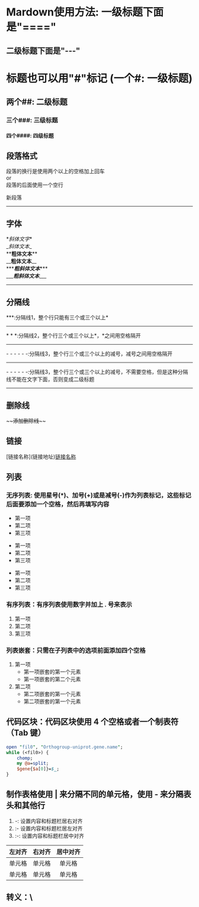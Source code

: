 Mardown使用方法: 一级标题下面是"===="
================================
二级标题下面是"---"
--------------------------------
# 标题也可以用"#"标记 (一个#: 一级标题)
## 两个##: 二级标题
### 三个###: 三级标题
#### 四个####: 四级标题

## 段落格式
段落的换行是使用两个以上的空格加上回车  
or  
段落的后面使用一个空行

新段落  
***
## 字体
\**斜体文字*\*  
\__斜体文本_\_  
\*\***粗体文本**\*\*  
\_\___粗体文本__\_\_  
\*\*\****粗斜体文本***\*\*\*  
\_\_\____粗斜体文本___\_\_\_  
***
## 分隔线
\*\*\*:分隔线1，整个行只能有三个或三个以上*  
***
\* \* \*:分隔线2，整个行三个或三个以上*，*之间用空格隔开  
* * *
\- \- \- \- \- \-:分隔线3，整个行三个或三个以上的减号，减号之间用空格隔开  
- - - -
\- \- \- \- \- \-:分隔线3，整个行三个或三个以上的减号，不需要空格，但是这种分隔线不能在文字下面，否则变成二级标题  

---------
删除线
-----
\~\~~~添加删除线~~\~\~  

链接
---
\[链接名称\]\(链接地址\)[链接名称](链接地址)

列表
---
### 无序列表: 使用星号(\*)、加号(+)或是减号(-)作为列表标记，这些标记后面要添加一个空格，然后再填写内容
* 第一项
* 第二项
* 第三项


+ 第一项
+ 第二项
+ 第三项


- 第一项
- 第二项
- 第三项


### 有序列表：有序列表使用数字并加上 . 号来表示
1. 第一项
2. 第二项
3. 第三项


### 列表嵌套：只需在子列表中的选项前面添加四个空格
1. 第一项
    - 第一项嵌套的第一个元素
    - 第一项嵌套的第二个元素
2. 第二项
    - 第二项嵌套的第一个元素
    - 第二项嵌套的第一个元素

代码区块：代码区块使用 4 个空格或者一个制表符（Tab 键）
------
```perl
open "fil0", "Orthogroup-uniprot.gene.name";
while (<fil0>) {
	chomp;
	my @a=split;
	$gene{$a[0]}=$_;
}
```

制作表格使用 \| 来分隔不同的单元格，使用 \- 来分隔表头和其他行
------
1. -: 设置内容和标题栏居右对齐
2. :- 设置内容和标题栏居左对齐
3. :-: 设置内容和标题栏居中对齐

| 左对齐 | 右对齐 | 居中对齐 |
| :-----| ----: | :----: |
| 单元格 | 单元格 | 单元格 |
| 单元格 | 单元格 | 单元格 |

转义：\
------

